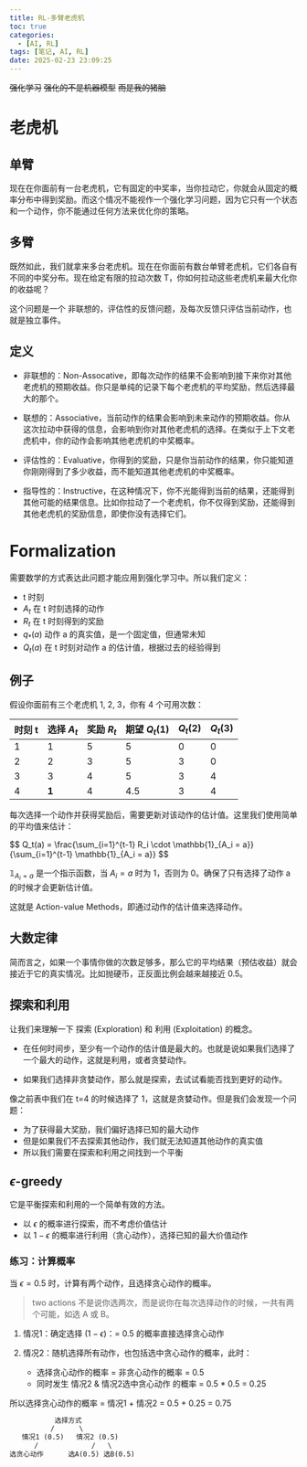 ```yaml
---
title: RL-多臂老虎机
toc: true
categories:
  - [AI, RL]
tags: [笔记, AI, RL]
date: 2025-02-23 23:09:25
---
```


~~强化学习~~
~~强化的不是机器模型~~
~~而是我的猪脑~~

<!-- more -->

# 老虎机

## 单臂

现在在你面前有一台老虎机，它有固定的中奖率，当你拉动它，你就会从固定的概率分布中得到奖励。而这个情况不能视作一个强化学习问题，因为它只有一个状态和一个动作，你不能通过任何方法来优化你的策略。

## 多臂

既然如此，我们就拿来多台老虎机。现在在你面前有数台单臂老虎机，它们各自有不同的中奖分布。现在给定有限的拉动次数 T，你如何拉动这些老虎机来最大化你的收益呢？

这个问题是一个 非联想的，评估性的反馈问题，及每次反馈只评估当前动作，也就是独立事件。

## 定义

- 非联想的：Non-Assocative，即每次动作的结果不会影响到接下来你对其他老虎机的预期收益。你只是单纯的记录下每个老虎机的平均奖励，然后选择最大的那个。

- 联想的：Associative，当前动作的结果会影响到未来动作的预期收益。你从这次拉动中获得的信息，会影响到你对其他老虎机的选择。在类似于上下文老虎机中，你的动作会影响其他老虎机的中奖概率。

- 评估性的：Evaluative，你得到的奖励，只是你当前动作的结果，你只能知道你刚刚得到了多少收益，而不能知道其他老虎机的中奖概率。

- 指导性的：Instructive，在这种情况下，你不光能得到当前的结果，还能得到其他可能的结果信息。比如你拉动了一个老虎机，你不仅得到奖励，还能得到其他老虎机的奖励信息，即使你没有选择它们。

# Formalization

需要数学的方式表达此问题才能应用到强化学习中。所以我们定义：

- t 时刻
- $A_t$ 在 t 时刻选择的动作
- $R_t$ 在 t 时刻得到的奖励
- $q_*(a)$ 动作 a 的真实值，是一个固定值，但通常未知
- $Q_t(a)$ 在 t 时刻对动作 a 的估计值，根据过去的经验得到

## 例子

假设你面前有三个老虎机 1, 2, 3，你有 4 个可用次数：

| 时刻 t | 选择 $A_t$ | 奖励 $R_t$ | 期望 $Q_t(1)$ | $Q_t(2)$ | $Q_t(3)$ |
| ------ | ---------- | ---------- | ------------- | -------- | -------- |
| 1      | 1          | 5          | 5             | 0        | 0        |
| 2      | 2          | 3          | 5             | 3        | 0        |
| 3      | 3          | 4          | 5             | 3        | 4        |
| 4      | **1**      | 4          | 4.5           | 3        | 4        |

每次选择一个动作并获得奖励后，需要更新对该动作的估计值。这里我们使用简单的平均值来估计：

<div>
$$
Q_t(a) = \frac{\sum_{i=1}^{t-1} R_i \cdot \mathbb{1}_{A_i = a}}{\sum_{i=1}^{t-1} \mathbb{1}_{A_i = a}}
$$
</div>

$\mathbb{1}_{A_i = a}$ 是一个指示函数，当 $A_i = a$ 时为 1，否则为 0。确保了只有选择了动作 a 的时候才会更新估计值。

这就是 Action-value Methods，即通过动作的估计值来选择动作。

## 大数定律

简而言之，如果一个事情你做的次数足够多，那么它的平均结果（预估收益）就会接近于它的真实情况。比如抛硬币，正反面比例会越来越接近 0.5。

## 探索和利用

让我们来理解一下 探索 (Exploration) 和 利用 (Exploitation) 的概念。

- 在任何时间步，至少有一个动作的估计值是最大的。也就是说如果我们选择了一个最大的动作，这就是利用，或者贪婪动作。

- 如果我们选择非贪婪动作，那么就是探索，去试试看能否找到更好的动作。

像之前表中我们在 t=4 的时候选择了 1，这就是贪婪动作。但是我们会发现一个问题：

- 为了获得最大奖励，我们偏好选择已知的最大动作
- 但是如果我们不去探索其他动作，我们就无法知道其他动作的真实值
- 所以我们需要在探索和利用之间找到一个平衡

## $\epsilon$-greedy

它是平衡探索和利用的一个简单有效的方法。

- 以 $\epsilon$ 的概率进行探索，而不考虑价值估计
- 以 $1-\epsilon$ 的概率进行利用（贪心动作），选择已知的最大价值动作

### 练习：计算概率

当 $\epsilon = 0.5$ 时，计算有两个动作，且选择贪心动作的概率。

> two actions 不是说你选两次，而是说你在每次选择动作的时候，一共有两个可能，如选 A 或 B。

1. 情况1：确定选择 ($1-\epsilon$)：= 0.5 的概率直接选择贪心动作

2. 情况2：随机选择所有动作，也包括选中贪心动作的概率，此时：
    - 选择贪心动作的概率 = 非贪心动作的概率 = 0.5
    - 同时发生 情况2 & 情况2选中贪心动作 的概率 = 0.5 * 0.5 = 0.25

所以选择贪心动作的概率 = 情况1 + 情况2 = 0.5 + 0.25 = 0.75

```txt
           选择方式
          /      \
   情况1 (0.5)   情况2 (0.5)
      /             /   \
选贪心动作      选A(0.5) 选B(0.5)
```
